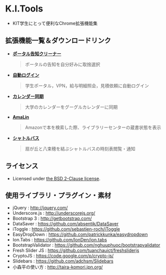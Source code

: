 # K.I.Tools
- KIT学生にとって便利なChrome拡張機能集

## 拡張機能一覧＆ダウンロードリンク
- **[ポータル告知クリーナー](https://chrome.google.com/webstore/detail/kit-%E3%83%9D%E3%83%BC%E3%82%BF%E3%83%AB%E5%91%8A%E7%9F%A5%E3%82%AF%E3%83%AA%E3%83%BC%E3%83%8A%E3%83%BC/hangclldeokkmileehoedlaimolonoed)**
    > ポータルの告知を自分好みに取捨選択

- **[自動ログイン](https://chrome.google.com/webstore/detail/kit-%E8%87%AA%E5%8B%95%E3%83%AD%E3%82%B0%E3%82%A4%E3%83%B3/dpldfhjnkmhginfhfifinhfgdggdonbm)**
    > 学生ポータル，VPN，給与明細照会，見積依頼に自動ログイン

- **[カレンダー同期](https://chrome.google.com/webstore/detail/kit-%E3%82%AB%E3%83%AC%E3%83%B3%E3%83%80%E3%83%BC/gomopbblpljlcpohemgckafbifhmmejn)**
    > 大学のカレンダーをグーグルカレンダーに同期

- **[AmaLin](https://chrome.google.com/webstore/detail/kit-%E3%82%A2%E3%83%9E%E3%83%AA%E3%83%B3/ennglmpklflipgaaofhmcckfhjanblej)**
    > Amazonで本を検索した際、ライブラリーセンターの蔵書状態を表示

- **[シャトルバス](https://chrome.google.com/webstore/detail/kit-%E3%82%B7%E3%83%A3%E3%83%88%E3%83%AB%E3%83%90%E3%82%B9/kfnnajflenpohiclcfglbegfnfpcneba)**
    > 扇が丘と八束穂を結ぶシャトルバスの時刻表閲覧・通知

## ライセンス
- Licensed under [the BSD 2-Clause license](https://github.com/tknhs/K.I.Tools/blob/master/LICENSE).

## 使用ライブラリ・プラグイン・素材
- jQuery             : http://jquery.com/
- Underscore.js      : http://underscorejs.org/
- Bootstrap 3        : http://getbootstrap.com/
- DataSaver          : https://github.com/absentik/DataSaver
- iToggle            : https://github.com/sebastien-roch/iToggle
- EasyDropDown       : https://github.com/patrickkunka/easydropdown
- Ion.Tabs           : https://github.com/IonDen/ion.tabs
- BootstrapValidator : https://github.com/nghuuphuoc/bootstrapvalidator
- Fresh Slider JS    : https://github.com/tuanchauict/freshsliderjs
- CryptoJS           : https://code.google.com/p/crypto-js/
- Slidebars          : https://github.com/adchsm/Slidebars
- 小森平の使い方     : http://taira-komori.jpn.org/
